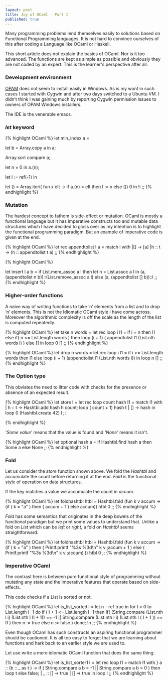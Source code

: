 ```yaml
---
layout: post
title: Joy of OCaml - Part I
published: true
---
```


Many programming problems lend themselves easily to solutions based on Functional Programming languages. It is not hard to convince ourselves of this after coding a Language like OCaml or Haskell. 

This short article does not explain the basics of OCaml. Nor is it too advanced. The functions are
kept as simple as possible and obviously they are not coded by an expert. This is the learner's perspective after all.

### Development environment

[OPAM](https://opam.ocaml.org) does not seem to install easily in Windows. As is my wont in such cases I started with Cygwin and after two days switched to a Ubuntu VM. I didn’t think I was gaining much by reporting Cygwin permission issues to owners of OPAM Windows installers.  

The IDE is the venerable emacs.

### _let_ keyword

{% highlight OCaml %}
let min_index a =

let b = Array.copy a in a;

Array.sort compare a;

let n = 0 in a.(n);

let i := ref(-1) in

let () = Array.iteri( fun x elt -> if a.(n) = elt then I := x else ()) 0 in
!i
;;
{% endhighlight %}

### Mutation


The hardest concept to fathom is side-effect or mutation. OCaml is mostly a functional language but
It has imperative constructs too and mutable data structures which I have decided to gloss over as my intention is to highlight the functional programming paradigm. But an example of imperative code is given at the end.

{% highlight OCaml %}
let rec appendtolist l a =
  match l with
  |[] -> [a]
  |h :: t -> (h :: appendtolist t a)
;;
{% endhighlight %}

{% highlight OCaml %}

let insert l a b = 
  if List.mem_assoc a l
  then 
    let n = List.assoc a l in (a, (appendtolist n b))::(List.remove_assoc a l)
  else (a, (appendtolist [] b))::l
;;
{% endhighlight %}

### Higher-order functions


A naïve way of writing functions to take ‘n’ elements from a list and to drop ‘n’ elements. This is not the Idiomatic OCaml style I have come across. Moreover the algorithmic complexity is off the scale as the length of the list is computed repeatedly.

{% highlight OCaml %}
let take n words =
  let rec loop i l1 = 
    if i = n
    then l1
    else
    if( n <= List.length words ) then
      loop (i + 1)  ( appendtolist l1 (List.nth words i) ) 
    else []
  in loop 0  []
;;
{% endhighlight %}

{% highlight OCaml %}
let drop n words =
  let rec loop i l1 = 
    if i >= List.length words
    then l1
    else
      loop (i + 1) (appendtolist l1 (List.nth words i))
  in loop n  []
;;
{% endhighlight %}


### The Option type

This obviates the need to litter code with checks for the presence or absence of an expected result. 

{% highlight OCaml %}
let store l =
 let rec loop count hash l1 = 
 match l1 with
 | h :: t -> Hashtbl.add hash h count; loop ( count + 1) hash t
 | [] -> hash 
 in loop 0 (Hashtbl.create 42) l
;;

{% endhighlight %}

_'Some value'_ means that the value is found and _'None'_ means it isn't.


{% highlight OCaml %}
let optional hash a =
 if Hashtbl.find hash a
   then Some a
 else
   None
;;
{% endhighlight %}

### Fold

Let us consider the _store_ function shown above. We fold the _Hashtbl_ and accumulate
the count before returning it at the end. _Fold_ is the functional style of operation on
data structures.

If the key matches a value we accumulate the count in _accum_.

{% highlight OCaml %}
let foldhashtbl  htbl   =
  Hashtbl.fold (fun k v accum -> (if (  k  = "a" ) 
                                  then
                                    ( accum + 1 )
                                  else 
                                    accum)) htbl 0
;;
{% endhighlight %}

_Fold_ has some semantics that originates in the deep bowels of the functional
paradigm but we print some values to understand that. Unlike a fold on _List_ which can be _left_ or _right_, a fold on _Hashtbl_ seems straightforward.

{% highlight OCaml %}
let foldhashtbl  htbl   =
  Hashtbl.fold (fun k v accum -> (if (  k  = "a" ) 
                                  then
                                    ( Printf.printf "%3s %3d\n" k v ;accum + 1 )
                                  else 
                                    (  Printf.printf "%3s %3d\n" k v ;accum) )) htbl 0
;;
{% endhighlight %}

### Imperative OCaml

The contrast here is between pure functional style of programming without mutating any state
and the imperative features that operate based on side-effects.

This code checks if a List is sorted or not. 

{% highlight OCaml %}
let is_list_sorted l =
let n – ref true in
  for I = 0 to List.length l -1 do
      if ( I + 1 <= List.length l -1 then
         If( (String.compare (List.nth l i) (List.nth l (I + 1)) == -1 ||
              String.compare (List.nth l i) (List.nth l ( I + 1 )) == 0 ) 
          then n := true
          else n := false )
  done;
!n
;;
{% endhighlight %}

Even though OCaml has such constructs an aspiring functional programmer should be cautioned. It is all too easy to forget that we are learning about functions and hark back to an earlier style we are used to.

Let use write a more idiomatic OCaml function that does the same thing.

{% highlight OCaml %}
let is_list_sorter1 l =
let rec loop l1 =
  match l1 with
  } a :: (b :: _ as t ) -> if ( String.compare a b = -1 || 
                                String.compare a b = 0 )
                           then loop t
                           else false;
  | _ :: [] -> true
  | [] => true
in loop l
;;
{% endhighlight %}

